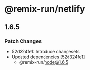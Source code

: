 # @remix-run/netlify

## 1.6.5

### Patch Changes

- 52d324fe1: Introduce changesets
- Updated dependencies [52d324fe1]
  - @remix-run/node@1.6.5
